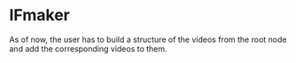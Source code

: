 # IFmaker

As of now, the user has to build a structure of the videos from the root node and add the corresponding videos to them. 
